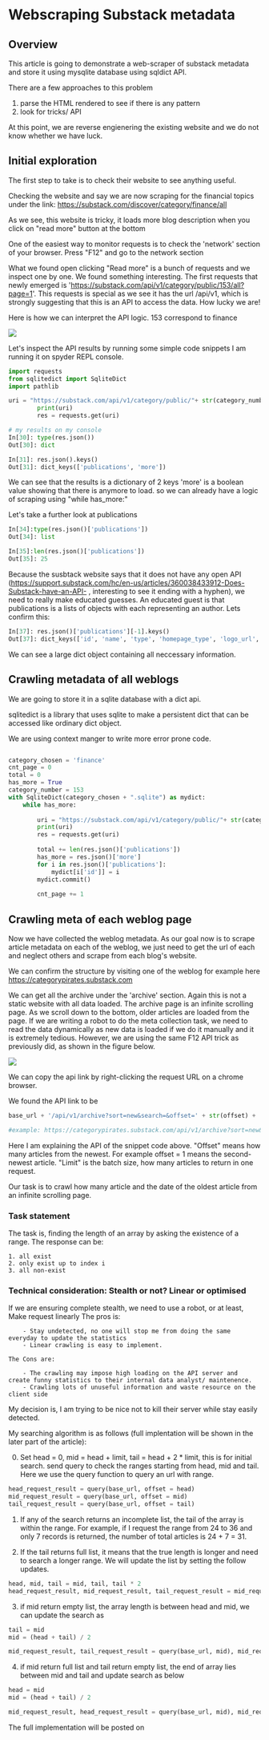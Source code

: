 # Webscraping Substack metadata

## Overview

This article is going to demonstrate a web-scraper of substack metadata and store it using mysqlite database using sqldict API.


There are a few approaches to this problem

1. parse the HTML rendered to see if there is any pattern
2. look for tricks/ API

At this point, we are reverse engienering the existing website and we do not know whether we have luck.

## Initial exploration

The first step to take is to check their website to see anything useful.

Checking the website and say we are now scraping for the financial topics under the link: https://substack.com/discover/category/finance/all

As we see, this website is tricky, it loads more blog description when you click on
"read more" button at the bottom

One of the easiest way to monitor requests is to check the 'network' section of your browser. Press "F12" and go to the network section


What we found open clicking "Read more" is a bunch of requests and we inspect one by one. We found something interesting. The first requests that newly emerged is 'https://substack.com/api/v1/category/public/153/all?page=1'. This requests is special as we see it has the url /api/v1, which is strongly suggesting that this is an API to access the data. How lucky we are!

Here is how we can interpret the API logic. 153 correspond to finance

![](/./img/network.png)

Let's inspect the API results by running some simple code snippets
I am running it on spyder REPL console.

```python
import requests
from sqlitedict import SqliteDict
import pathlib

uri = "https://substack.com/api/v1/category/public/"+ str(category_number) +"/all?page=" + str(cnt_page)
        print(uri)
        res = requests.get(uri)

# my results on my console
In[30]: type(res.json())
Out[30]: dict

In[31]: res.json().keys()
Out[31]: dict_keys(['publications', 'more'])
```

We can see that the results is a dictionary of 2 keys
'more' is a boolean value showing that there is anymore to load.
so we can already have a logic of scraping using "while has_more:"

Let's take a further look at publications

```python
In[34]:type(res.json()['publications'])
Out[34]: list

In[35]:len(res.json()['publications'])
Out[35]: 25
```

Because the susbtack website says that it does not have any open API (https://support.substack.com/hc/en-us/articles/360038433912-Does-Substack-have-an-API- , interesting to see it ending with a hyphen), we need to really make educated guesses.
An educated guest is that publications is a lists of objects with each representing an author. Lets confirm this:

```python
In[37]: res.json()['publications'][-1].keys()
Out[37]: dict_keys(['id', 'name', 'type', 'homepage_type', 'logo_url', 'logo_url_wide', 'cover_photo_url', 'subdomain', 'author_id', 'copyright', 'custom_domain', 'custom_domain_optional', 'email_from', 'trial_end_override', 'email_from_name', 'support_email', 'hero_image', 'hero_text', 'hide_intro_title', 'hide_intro_subtitle', 'require_clickthrough', 'theme_var_background_pop', 'default_coupon', 'community_enabled', 'theme_var_cover_bg_color', 'flagged_as_spam', 'theme_var_color_links', 'default_group_coupon', 'email_banner_url', 'created_at', 'podcast_enabled', 'page_enabled', 'apple_pay_disabled', 'fb_pixel_id', 'ga_pixel_id', 'twitter_pixel_id', 'parsely_pixel_id', 'keywee_pixel_id', 'podcast_title', 'podcast_art_url', 'podcast_description', 'podcast_feed_url', 'image_thumbnails_always_enabled', 'hide_podcast_feed_link', 'embed_tracking_disabled', 'minimum_group_size', 'parent_publication_id', 'bylines_enabled', 'byline_images_enabled', 'post_preview_limit', 'google_site_verification_token', 'fb_site_verification_token', 'google_tag_manager_token', 'language', 'paid_subscription_benefits', 'free_subscription_benefits', 'founding_subscription_benefits', 'parent_about_page_enabled', 'invite_only', 'subscriber_invites', 'default_comment_sort', 'rss_website_url', 'rss_feed_url', 'sibling_rank', 'payments_state', 'default_show_guest_bios', 'chartable_token', 'expose_paywall_content_to_search_engines', 'podcast_byline', 'paywall_free_trial_enabled', 'show_pub_podcast_tab', 'theme', 'plans', 'stripe_user_id', 'stripe_country', 'stripe_publishable_key', 'author_name', 'author_photo_url', 'author_bio', 'has_child_publications', 'public_user_count', 'has_posts', 'first_post_date', 'has_podcast', 'has_subscriber_only_podcast', 'has_community_content', 'twitter_screen_name', 'rankingDetail', 'rankingDetailFreeIncluded', 'contributors', 'tier', 'no_follow', 'no_index', 'can_set_google_site_verification', 'can_have_sitemap', 'draft_plans', 'base_url', 'hostname', 'is_on_substack', 'parent_publication', 'child_publications', 'sibling_publications', 'multiple_pins'])

```

We can see a large dict object containing all neccessary information.

## Crawling metadata of all weblogs

We are going to store it in a sqlite database with a dict api. 

sqlitedict is a library that uses sqlite to make a persistent dict that can be accessed like ordinary dict object.

We are using context manger to write more error prone code.

```python

category_chosen = 'finance'
cnt_page = 0
total = 0
has_more = True
category_number = 153
with SqliteDict(category_chosen + ".sqlite") as mydict:
    while has_more:
        
        uri = "https://substack.com/api/v1/category/public/"+ str(category_number) +"/all?page=" + str(cnt_page)
        print(uri)
        res = requests.get(uri)
        
        total += len(res.json()['publications'])
        has_more = res.json()['more']
        for i in res.json()['publications']:
            mydict[i['id']] = i
        mydict.commit()
        
        cnt_page += 1
```

## Crawling meta of each weblog page

Now we have collected the weblog metadata.
As our goal now is to scrape article metadata on each of the weblog, we just need to get the url of each and neglect others and scrape from each blog's website.

We can confirm the structure by visiting one of the weblog for example here
https://categorypirates.substack.com

We can get all the archive under the 'archive' section.
Again this is not a static website with all data loaded.
The archive page is an infinite scrolling page. As we scroll down to the bottom, older articles are loaded from the page. If we are writing a robot to do the meta collection task, we need to read the data dynamically as new data is loaded if we do it manually and it is extremely tedious. 
However, we are using the same F12 API trick as previously did, as shown in the figure below.

![](/./img/category_pirate.png)

We can copy the api link by right-clicking the request URL on a chrome browser.

We found the API link to be

```python
base_url + '/api/v1/archive?sort=new&search=&offset=' + str(offset) + '&limit=' + str(limit)

#example: https://categorypirates.substack.com/api/v1/archive?sort=new&search=&offset=12&limit=12
```

Here I am explaining the API of the snippet code above. "Offset" means how many articles from the newest. For example offset = 1 means the second-newest article. "Limit" is the batch size, how many articles to return in one request.

Our task is to crawl how many article and the date of the oldest article from an infinite scrolling page.

### Task statement

The task is, finding the length of an array by asking the existence of a range. The response can be:

    1. all exist
    2. only exist up to index i
    3. all non-exist

### Technical consideration: Stealth or not? Linear or optimised

If we are ensuring complete stealth, we need to use a robot, or at least,
Make request linearly
    The pros is:
        
        - Stay undetected, no one will stop me from doing the same everyday to update the statistics
        - Linear crawling is easy to implement.

    The Cons are:

        - The crawling may impose high loading on the API server and create funny statistics to their internal data analyst/ maintenence.
        - Crawling lots of unuseful information and waste resource on the client side

My decision is, I am trying to be nice not to kill their server while stay easily detected.


My searching algorithm is as follows (full implentation will be shown in the later part of the article):

0. Set head = 0, mid = head + limit, tail = head + 2 * limit, this is for initial search.
send query to check the ranges starting from head, mid and tail. Here we use the query function to query an url with range.
```python
head_request_result = query(base_url, offset = head)
mid_request_result = query(base_url, offset = mid)
tail_request_result = query(base_url, offset = tail)
```

1. If any of the search returns an incomplete list, the tail of the array is within the range.
For example, if I request the range from 24 to 36 and only 7 records is returned,
the number of total articles is  24 + 7 = 31.



2. If the tail returns full list, it means that the true length is longer and need to search a longer range. We will update the list by setting the follow updates.
```python
head, mid, tail = mid, tail, tail * 2
head_request_result, mid_request_result, tail_request_result = mid_request_result, tail_request_result, query(base_url, tail)
```


3. if mid return empty list, the array length is between head and mid, we can update the search as
```python
tail = mid
mid = (head + tail) / 2

mid_request_result, tail_request_result = query(base_url, mid), mid_request_result

```


4. if mid return full list and tail return empty list, the end of array lies between mid and tail and update search as below
```python
head = mid
mid = (head + tail) / 2

mid_request_result, head_request_result = query(base_url, mid), mid_request_result
```

The full implementation will be posted on 